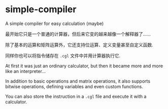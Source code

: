 # simple-compiler
A simple compiler for easy calculation
(maybe)


最开始它只是一个普通的计算器，但后来它变的越来越像一个解释器了…… 

除了基本的运算和矩阵运算外，它还支持位运算、定义变量甚至自定义函数. 

同样你也可以将指令储存在 `.cgl` 文件中并用计算器执行它. 


At first it was just an ordinary calculator, but then it became more and more like an interpreter... 

In addition to basic operations and matrix operations, it also supports bitwise operations, defining variables and even custom functions. 

You can also store the instruction in a `.cgl` file and execute it with a calculator. 
